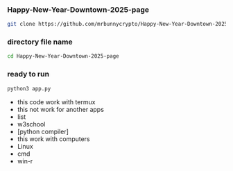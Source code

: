 ### Happy-New-Year-Downtown-2025-page
```bash
git clone https://github.com/mrbunnycrypto/Happy-New-Year-Downtown-2025-page
```
### directory file name
```bash
cd Happy-New-Year-Downtown-2025-page
```
### ready to run
```bash
python3 app.py

```
* this code work with termux
* this not work for another apps
* list
* w3school
* [python compiler] 
* this work with computers 
* Linux
* cmd
* win-r
